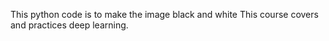 This python code is to make the image black and white
This course covers and practices deep learning.
